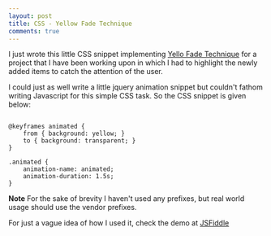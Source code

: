 ```yaml
---
layout: post
title: CSS - Yellow Fade Technique
comments: true
---
```

I just wrote this little CSS snippet implementing [Yello Fade Technique](https://signalvnoise.com/archives/000558.php) for a project that I have been working upon in which I had to highlight the newly added items to catch the attention of the user. 

I could just as well write a little jquery animation snippet but couldn't fathom writing Javascript for this simple CSS task. So the CSS snippet is given below:

<pre><code class="css">
@keyframes animated {
	from { background: yellow; }
	to { background: transparent; }
}

.animated {
	animation-name: animated;
	animation-duration: 1.5s;
}</code></pre>

**Note** For the sake of brevity I haven't used any prefixes, but real world usage should use the vendor prefixes.

For just a vague idea of how I used it, check the demo at [JSFiddle](http://jsfiddle.net/Q8KVC/528/)
